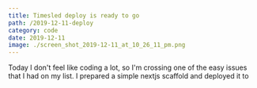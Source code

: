 ```yaml
---
title: Timesled deploy is ready to go
path: /2019-12-11-deploy
category: code
date: 2019-12-11
image: ./screen_shot_2019-12-11_at_10_26_11_pm.png
---
```


Today I don't feel like coding a lot, so I'm crossing one of the easy issues that I had on my list. I prepared a simple nextjs scaffold and deployed it to
